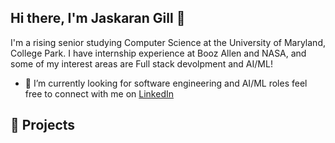 ## Hi there, I'm Jaskaran Gill 👋

I'm a rising senior studying Computer Science at the University of Maryland, College Park. I have internship experience at Booz Allen and NASA, and some of my interest areas are Full stack devolpment and AI/ML!

- 🌱 I’m currently looking for software engineering and AI/ML roles feel free to connect with me on [LinkedIn](https://www.linkedin.com/in/jaskaran-gill123/)

## 🚀 Projects


<!--
**JGill636/JGill636** is a ✨ _special_ ✨ repository because its `README.md` (this file) appears on your GitHub profile.

Here are some ideas to get you started:

- 🔭 I’m currently working on ...
- 🌱 I’m currently learning ...
- 👯 I’m looking to collaborate on ...
- 🤔 I’m looking for help with ...
- 💬 Ask me about ...
- 📫 How to reach me: ...
- 😄 Pronouns: ...
- ⚡ Fun fact: ...

### [Resume to Job Description Matcher](https://github.com/yourusername/resume-matcher)
A web application that matches resumes to job descriptions using NLP and vector search. Tech stack includes Flask, HTML/CSS/JS, Bootstrap, and a vector database.

### [Mental Health App](https://github.com/yourusername/mental-health-app)
An upcoming side project focused on mental health, providing resources and support to users. Leveraging modern web technologies and APIs.

### [Smart Nutrition and Diet Planner](https://github.com/yourusername/nutrition-planner)
A smart app to plan and track nutrition and diet, using AI to provide personalized recommendations. Built with Flask, React, and MongoDB.


-->
